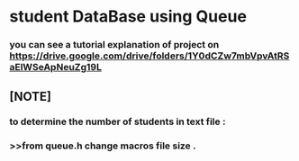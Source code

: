 # student DataBase using Queue
### you can see a tutorial explanation of project on https://drive.google.com/drive/folders/1Y0dCZw7mbVpvAtRSaElWSeApNeuZg19L

## [NOTE]
### to determine the number of students in text file  :

 ### >>from queue.h change macros file size .